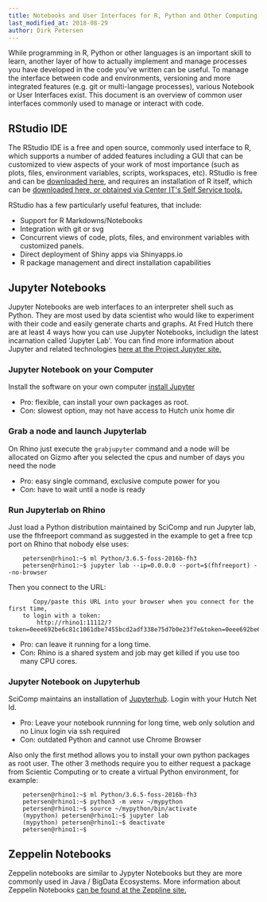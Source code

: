 ```yaml
---
title: Notebooks and User Interfaces for R, Python and Other Computing Languages
last_modified_at: 2018-08-29
author: Dirk Petersen
---
```

While programming in R, Python or other languages is an important skill to learn, another layer of how to actually implement and manage processes you have developed in the code you've written can be useful.  To manage the interface between code and environments, versioning and more integrated features (e.g. git or multi-langage processes), various Notebook or User Interfaces exist.  This document is an overview of common user interfaces commonly used to manage or interact with code.  

## RStudio IDE
The RStudio IDE is a free and open source, commonly used interface to R, which supports a number of added features including a GUI that can be customized to view aspects of your work of most importance (such as plots, files, environment variables, scripts, workspaces, etc).  RStudio is free and can be [downloaded here](https://www.rstudio.com/), and requires an installation of R itself, which can be [downloaded here, or obtained via Center IT's Self Service tools.](https://cran.r-project.org/)

RStudio has a few particularly useful features, that include:
- Support for R Markdowns/Notebooks
- Integration with git or svg
- Concurrent views of code, plots, files, and environment variables with customized panels.  
- Direct deployment of Shiny apps via Shinyapps.io
- R package management and direct installation capabilities

## Jupyter Notebooks

Jupyter Notebooks are web interfaces to an interpreter shell such as Python. They are most used by data scientist who would like to experiment with their code and easily generate charts and graphs. At Fred Hutch there are at least 4 ways how you can use Jupyter Notebooks, includign the latest incarnation called 'Jupyter Lab'.  You can find more information about Jupyter and related technologies [here at the Project Jupyter site.](http://jupyter.org/)

### Jupyter Notebook on your Computer

Install the software on your own computer [install Jupyter](http://jupyter.org/install)

- Pro: flexible, can install your own packages as root.
- Con: slowest option, may not have access to Hutch unix home dir 

### Grab a node and launch Jupyterlab 

On Rhino just execute the `grabjupyter` command and a node will be allocated on Gizmo after you selected the cpus and number of days you need the node

- Pro: easy single command, exclusive compute power for you
- Con: have to wait until a node is ready 

### Run Jupyterlab on Rhino

Just load a Python distribution maintained by SciComp and run Jupyter lab, use the fhfreeport command as suggested in the example to get a free tcp port on Rhino that nobody else uses:

```
    petersen@rhino1:~$ ml Python/3.6.5-foss-2016b-fh3
    petersen@rhino1:~$ jupyter lab --ip=0.0.0.0 --port=$(fhfreeport) --no-browser
```

Then you connect to the URL:
```
       Copy/paste this URL into your browser when you connect for the first time,
    to login with a token:
        http://rhino1:11112/?token=0eee692be6c81c1061dbe7455bcd2adf338e75d7b0e23f7e&token=0eee692be6c81c1061dbe7455bcd2adf338e75d7b0e23f7e
```

- Pro: can leave it running for a long time.
- Con: Rhino is a shared system and job may get killed if you use too many CPU cores.


### Jupyter Notebook on Jupyterhub

SciComp maintains an installation of [Jupyterhub](https://jupyterhub.fhcrc.org/). Login with your Hutch Net Id.

- Pro: Leave your notebook runnning for long time, web only solution and no Linux login via ssh required
- Con: outdated Python and cannot use Chrome Browser 

Also only the first method allows you to install your own python packages as root user. The other 3 methods require you to either request a package from Scientic Computing or to create a virtual Python environment, for example:
```
    petersen@rhino1:~$ ml Python/3.6.5-foss-2016b-fh3
    petersen@rhino1:~$ python3 -m venv ~/mypython
    petersen@rhino1:~$ source ~/mypython/bin/activate
    (mypython) petersen@rhino1:~$ jupyter lab
    (mypython) petersen@rhino1:~$ deactivate
    petersen@rhino1:~$
```

## Zeppelin Notebooks

Zeppelin notebooks are similar to Jypyter Notebooks but they are more commonly used in Java / BigData Ecosystems. More information about Zeppelin Notebooks [can be found at the Zeppline site.](https://zeppelin.apache.org/)
